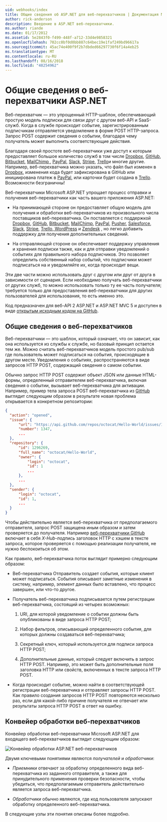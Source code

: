 ```yaml
---
uid: webhooks/index
title: Общие сведения об ASP.NET для веб-перехватчиков | Документация Майкрософт
author: rick-anderson
description: Введение в ASP.NET веб-перехватчики.
ms.author: riande
ms.date: 01/17/2012
ms.assetid: 5e2843f0-f499-448f-a712-33d4e9858321
ms.openlocfilehash: 702cc0bf0d0bb887c64bec19e1faf249bd96617a
ms.sourcegitcommit: 45ac74e400f9f2b7dbded66297730f6f14a4eb25
ms.translationtype: MT
ms.contentlocale: ru-RU
ms.lasthandoff: 08/16/2018
ms.locfileid: "48254962"
---
```

# <a name="aspnet-webhooks-overview"></a>Общие сведения о веб-перехватчики ASP.NET

Веб-перехватчик — это упрощенный HTTP-шаблон, обеспечивающий простую модель подписки для связи друг с другом веб-API и SaaS-служб. Когда в службе происходит событие, зарегистрированным подписчикам отправляется уведомление в форме POST HTTP-запроса. Запрос POST содержит сведения о событии, благодаря чему получатель может выполнить соответствующие действия.

Благодаря своей простоте веб-перехватчики уже доступ к которым предоставляет большое количество служб в том числе [Dropbox](http://dropbox.com/), [GitHub](http://www.github.com/), [Bitbucket](https://bitbucket.org/), [MailChimp ](http://www.mailchimp.com/), [PayPal](http://www.paypal.com/), [Slack](http://www.slack.com), [Stripe](http://www.stripe.com), [Trello](http://www.trello.com/)и многие другие. Например, веб-перехватчика можно указать, что файл был изменен в [Dropbox](http://dropbox.com/), изменения кода будет зафиксирована в GitHub или инициирована платеж в [PayPal](http://www.paypal.com/), или карточки будет создана в [ Trello](http://www.trello.com/). Возможности безграничны!

Веб-перехватчики Microsoft ASP.NET упрощает процесс отправки и получения веб-перехватчики как часть вашего приложения ASP.NET:

* На принимающей стороне он предоставляет общую модель для получения и обработки веб-перехватчиков из произвольного числа поставщиков веб-перехватчика. Он поставляется с поддержкой [Dropbox](http://dropbox.com/), [GitHub](http://www.github.com/), [Bitbucket](https://bitbucket.org/), [MailChimp](http://www.mailchimp.com/), [PayPal](http://www.paypal.com/), [Pusher](http://www.pusher.com), [Salesforce](http://www.salesforce.com), [Slack](http://www.slack.com), [Stripe](http://www.stripe.com), [Trello](http://www.trello.com/),[ WordPress](http://www.wordpress.com) и [Zendesk](https://www.zendesk.com/) , но легко добавить поддержку для получения дополнительных сведений.

* На отправляющей стороне он обеспечивает поддержку управления и хранения подписки также, как и для отправки уведомлений о событиях для правильного набора подписчиков. Это позволяет определить собственный набор событий, что подписчики может подписаться на и уведомляйте их, когда происходит вещи.

Эти две части можно использовать друг с другом или друг от друга в зависимости от сценария. Если необходимо получать веб-перехватчики от других служб, то можно использовать только ту ее часть получателя; требуется только для предоставления веб-перехватчики для других пользователей для использования, то есть именно это.

Код предназначен для веб-API 2 ASP.NET и ASP.NET MVC 5 и доступен в виде [открытым исходным кодом на GitHub](https://github.com/aspnet/WebHooks).

## <a name="webhooks-overview"></a>Общие сведения о веб-перехватчиков

Веб-перехватчики — это шаблон, который означает, что он зависит, как она используется из службы к службе, но базовый принцип остается тем же. Можно считать веб-перехватчиков модель простого pub/sub где пользователь может подписаться на события, происходящие в другом месте. Уведомления о событиях, распространяются в виде запросов HTTP POST, содержащий сведения о самом событии.

Обычно запрос HTTP POST содержит объект JSON или данные HTML-формы, определенный отправителем веб-перехватчика, включая сведения о событии, вызывает веб-перехватчика для активации. Например, пример тела запроса POST веб-перехватчика из [GitHub](http://www.github.com/) выглядит следующим образом в результате новая проблема открывается в конкретном репозитории:

```json
{
  "action": "opened",
  "issue": {
      "url": "https://api.github.com/repos/octocat/Hello-World/issues/1347",
      "number": 1347,
      ...
  },
  "repository": {
      "id": 1296269,
      "full_name": "octocat/Hello-World",
      "owner": {
          "login": "octocat",
          "id": 1
          ...
      },
      ...
  },
  "sender": {
      "login": "octocat",
      "id": 1,
      ...
  }
}
```

Чтобы действительно является веб-перехватчика от предполагаемого отправителя, запрос POST защищена иным образом и затем проверяется до получателя. Например [веб-перехватчики GitHub](https://developer.github.com/webhooks/) включает в себя *X-Hub-подпись* заголовок HTTP с хэшем в тексте запроса, которое проверяется с помощью реализации получателя, не нужно беспокоиться об этом.

Как правило, веб-перехватчика поток выглядит примерно следующим образом:

* Веб-перехватчика Отправитель создает события, которые клиент может подписаться. События описывают заметные изменения в систему, например, элемент данных было вставлено, что процесс завершен, или что-то другое.

* Получатель веб-перехватчика подписывается путем регистрации веб-перехватчика, состоящий из четырех возможных:

     1. URI, для которой уведомление о событии должны быть опубликованы в виде запроса HTTP POST;

     2. Набор фильтров, описывающий определенного события, для которых должны создаваться веб-перехватчика;

     3. Секретный ключ, который используется для подписи запроса HTTP POST;

     4. Дополнительные данные, который следует включить в запрос HTTP POST. Например, это может быть дополнительные поля заголовка HTTP или свойств, включенных в тексте запроса HTTP POST.

* Когда происходит событие, можно найти в соответствующей регистрации веб-перехватчика и отправляет запросы HTTP POST. Как правило создания запросов HTTP POST повторяются несколько раз, если для какой-либо причине получателя не отвечает или результаты запроса HTTP POST в ответ на ошибку.

## <a name="webhooks-processing-pipeline"></a>Конвейер обработки веб-перехватчиков

Конвейер обработки веб-перехватчики Microsoft ASP.NET для входящего веб-перехватчиков выглядит следующим образом:

![Конвейер обработки ASP.NET веб-перехватчиков](_static/WebHookReceivers.png)

Двумя ключевыми понятиями являются *получателей* и *обработчики*:

* *Приемники* отвечают за обработку определенного вида веб-перехватчика из заданного отправителя, а также для принудительного применения проверки безопасности, чтобы убедиться, что предполагаемым отправитель действительно является запроса веб-перехватчика.

* *Обработчики* обычно являются, где код пользователя запускают обработку определенного веб-перехватчика.

В следующие узлы эти понятия описаны более подробно.
